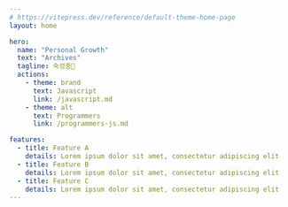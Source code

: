```yaml
---
# https://vitepress.dev/reference/default-theme-home-page
layout: home

hero:
  name: "Personal Growth"
  text: "Archives"
  tagline: 숙성중💭
  actions:
    - theme: brand
      text: Javascript
      link: /javascript.md
    - theme: alt
      text: Programmers
      link: /programmers-js.md

features:
  - title: Feature A
    details: Lorem ipsum dolor sit amet, consectetur adipiscing elit
  - title: Feature B
    details: Lorem ipsum dolor sit amet, consectetur adipiscing elit
  - title: Feature C
    details: Lorem ipsum dolor sit amet, consectetur adipiscing elit
---
```


